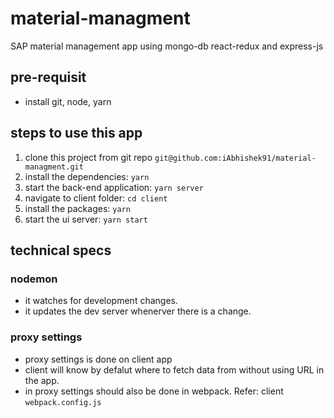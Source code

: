 # material-managment

SAP material management app using mongo-db react-redux and express-js

## pre-requisit

- install git, node, yarn

## steps to use this app

1. clone this project from git repo `git@github.com:iAbhishek91/material-managment.git`
2. install the dependencies: `yarn`
3. start the back-end application: `yarn server`
4. navigate to client folder: `cd client`
5. install the packages: `yarn`
6. start the ui server: `yarn start`

## technical specs

### nodemon

- it watches for development changes.
- it updates the dev server whenerver there is a change.

### proxy settings

- proxy settings is done on client app
- client will know by defalut where to fetch data from without using URL in the app.
- in proxy settings should also be done in webpack. Refer: client `webpack.config.js`
